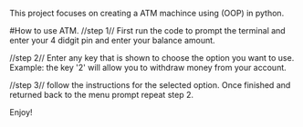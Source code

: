 This project focuses on creating a ATM machince using (OOP) in python.

#How to use ATM.
//step 1// First run the code to prompt the terminal and enter your 4 didgit pin and enter 
your balance amount.

//step 2// Enter any key that is shown to choose the option you want to use. Example: the key '2' will allow you to withdraw money from your account.

//step 3// follow the instructions for the selected option. Once finished and returned back to the menu prompt repeat step 2.

Enjoy!
